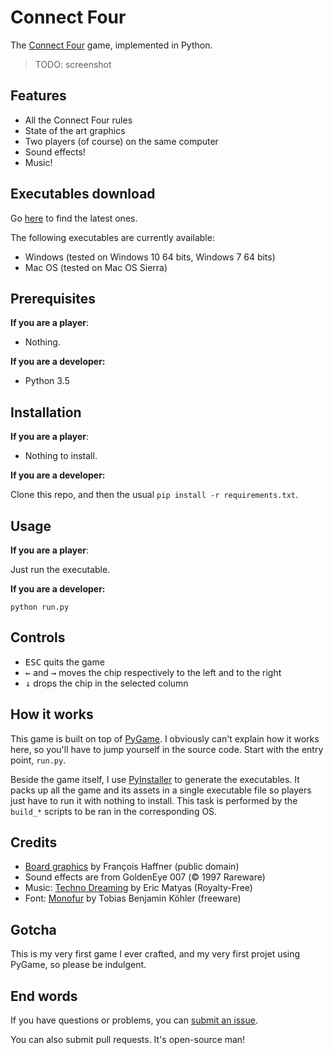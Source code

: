 # Connect Four

The [Connect Four](https://en.wikipedia.org/wiki/Connect_Four) game, implemented in Python.

> TODO: screenshot

## Features

  - All the Connect Four rules
  - State of the art graphics
  - Two players (of course) on the same computer
  - Sound effects!
  - Music!

## Executables download

Go [here](https://github.com/EpocDotFr/connectfour/releases) to find the latest ones.

The following executables are currently available:

  - Windows (tested on Windows 10 64 bits, Windows 7 64 bits)
  - Mac OS (tested on Mac OS Sierra)

## Prerequisites

**If you are a player**:

  - Nothing.

**If you are a developer:**

  - Python 3.5

## Installation

**If you are a player**:

  - Nothing to install.

**If you are a developer:**

Clone this repo, and then the usual `pip install -r requirements.txt`.

## Usage

**If you are a player**:

Just run the executable.

**If you are a developer:**

```
python run.py
```

## Controls

  - <kbd>ESC</kbd> quits the game
  - <kbd>←</kbd> and <kbd>→</kbd> moves the chip respectively to the left and to the right
  - <kbd>↓</kbd> drops the chip in the selected column

## How it works

This game is built on top of [PyGame](http://www.pygame.org/hifi.html). I obviously can't explain how it
works here, so you'll have to jump yourself in the source code. Start with the entry point, `run.py`.

Beside the game itself, I use [PyInstaller](http://www.pyinstaller.org/) to generate the executables. It packs up all the
game and its assets in a single executable file so players just have to run it with nothing to install. This task is
performed by the `build_*` scripts to be ran in the corresponding OS.

## Credits

  - [Board graphics](https://commons.wikimedia.org/wiki/File:Puissance4_01.svg) by François Haffner (public domain)
  - Sound effects are from GoldenEye 007 (© 1997 Rareware)
  - Music: [Techno Dreaming](http://soundimage.org/dance-techno/) by Eric Matyas (Royalty-Free)
  - Font: [Monofur](http://www.dafont.com/monofur.font) by Tobias Benjamin Köhler (freeware)

## Gotcha

This is my very first game I ever crafted, and my very first projet using PyGame, so please be indulgent.

## End words

If you have questions or problems, you can [submit an issue](https://github.com/EpocDotFr/connectfour/issues).

You can also submit pull requests. It's open-source man!